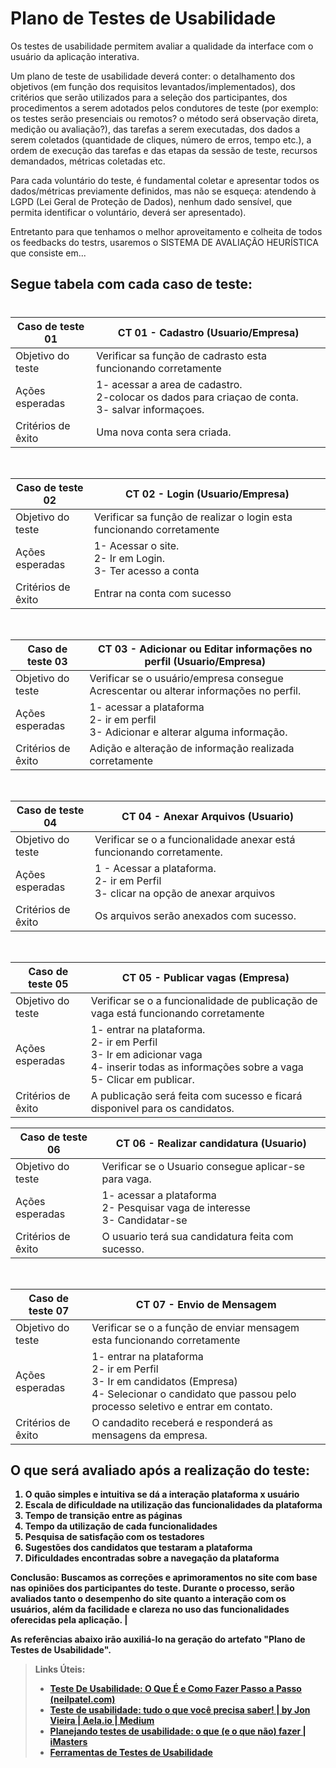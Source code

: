 # Plano de Testes de Usabilidade

Os testes de usabilidade permitem avaliar a qualidade da interface com o usuário da aplicação interativa.

Um plano de teste de usabilidade deverá conter: o detalhamento dos objetivos (em função dos requisitos levantados/implementados), dos critérios que serão utilizados para a seleção dos participantes, dos procedimentos a serem adotados pelos condutores de teste (por exemplo: os testes serão presenciais ou remotos? o método será observação direta, medição ou avaliação?), das tarefas a serem executadas, dos dados a serem coletados (quantidade de cliques, número de erros, tempo etc.), a ordem de execução das tarefas e das etapas da sessão de teste, recursos demandados, métricas coletadas etc.

Para cada voluntário do teste, é fundamental coletar e apresentar todos os dados/métricas previamente definidos, mas não se esqueça: atendendo à LGPD (Lei Geral de Proteção de Dados), nenhum dado sensível, que permita identificar o voluntário, deverá ser apresentado).

Entretanto para que tenhamos o melhor aproveitamento e colheita de todos os feedbacks do testrs, usaremos o SISTEMA DE AVALIAÇÃO HEURÍSTICA que consiste em...







## **Segue tabela com cada caso de teste**:
#


| Caso de teste 01     |  CT 01 - Cadastro (Usuario/Empresa)                                                                    | 
| ------- | ------------------------------------------------------------------------------------------------------------ | 
| Objetivo do teste | Verificar sa função de cadrasto esta funcionando corretamente            | 
| Ações esperadas | 1- acessar a area de cadastro.<br> 2-colocar os dados para criaçao de conta.<br> 3- salvar informaçoes.      |
| Critérios de êxito | Uma nova conta sera criada.                                                                       |
<br>

| Caso de teste 02     |  CT 02 - Login (Usuario/Empresa)                                                                  | 
| ------- | ------------------------------------------------------------------------------------------------------------ | 
| Objetivo do teste | Verificar sa função de realizar o login esta funcionando corretamente            | 
| Ações esperadas |  1- Acessar o site.<br> 2- Ir em Login.<br> 3- Ter acesso a conta     |
| Critérios de êxito | Entrar na conta com sucesso                                                           |
<br>

| Caso de teste 03    |  CT 03 - Adicionar ou Editar informações no perfil (Usuario/Empresa)                                                                   | 
| ------- | ------------------------------------------------------------------------------------------------------------ | 
| Objetivo do teste | Verificar se o usuário/empresa consegue Acrescentar ou alterar informações no perfil.          | 
| Ações esperadas | 1-  acessar a plataforma<br> 2- ir em perfil<br> 3- Adicionar e alterar alguma informação.     |
| Critérios de êxito |  Adição e alteração de informação realizada corretamente                                                  |
<br>

| Caso de teste 04     |  CT 04 - Anexar Arquivos (Usuario)                                                                   | 
| ------- | ------------------------------------------------------------------------------------------------------------ | 
| Objetivo do teste | Verificar se o a funcionalidade anexar está funcionando corretamente.          | 
| Ações esperadas | 1 - Acessar a plataforma.<br> 2- ir em Perfil<br> 3- clicar na opção de anexar arquivos     |
| Critérios de êxito | Os arquivos serão anexados com sucesso.                                                  |
<br>

| Caso de teste 05    |  CT 05 - Publicar vagas (Empresa)                                                                     | 
| ------- | ------------------------------------------------------------------------------------------------------------ | 
| Objetivo do teste | Verificar se o a funcionalidade de publicação de vaga está funcionando corretamente                   | 
| Ações esperadas | 1- entrar na plataforma. <br> 2- ir em Perfil<br> 3- Ir em adicionar vaga <br> 4- inserir todas as informações sobre a vaga <br> 5- Clicar em publicar.                       |
| Critérios de êxito | A publicação será feita com sucesso e ficará disponivel para os candidatos.                                                      |
<b>

| Caso de teste 06    |  CT 06 -    Realizar candidatura (Usuario)                                                                  | 
| ------- | ------------------------------------------------------------------------------------------------------------ | 
| Objetivo do teste | Verificar se o Usuario consegue aplicar-se para vaga.    | 
| Ações esperadas | 1- acessar a plataforma  <br>2- Pesquisar vaga de interesse<br> 3- Candidatar-se     |
| Critérios de êxito | O usuario terá sua candidatura feita com sucesso.                                                       |
<br>

| Caso de teste 07     |  CT 07 - Envio de Mensagem                                                          | 
| ------- | ------------------------------------------------------------------------------------------------------------ | 
| Objetivo do teste | Verificar se o a função de enviar mensagem esta funcionando corretamente                   | 
| Ações esperadas | 1- entrar na plataforma <br>2- ir em Perfil <br> 3- Ir em candidatos (Empresa) <br> 4- Selecionar o candidato que passou pelo processo seletivo e entrar em contato.                    |
| Critérios de êxito | O candadito receberá e responderá as mensagens da empresa.|
  
## O que será avaliado após a realização do teste:
1. O quão simples e intuitiva se dá a interação plataforma x usuário
2. Escala de dificuldade na utilização das funcionalidades da plataforma
3. Tempo de transição entre as páginas
4. Tempo da utilização de cada funcionalidades
5. Pesquisa de satisfação com os testadores
6. Sugestões dos candidatos que testaram a plataforma
7. Dificuldades encontradas  sobre a navegação da plataforma

Conclusão:
Buscamos as correções e aprimoramentos no site com base nas opiniões dos participantes do teste. Durante o processo, serão avaliados tanto o desempenho do site quanto a interação com os usuários, além da facilidade e clareza no uso das funcionalidades oferecidas pela aplicação. |

As referências abaixo irão auxiliá-lo na geração do artefato "Plano de Testes de Usabilidade".

> **Links Úteis**:
> - [Teste De Usabilidade: O Que É e Como Fazer Passo a Passo (neilpatel.com)](https://neilpatel.com/br/blog/teste-de-usabilidade/)
> - [Teste de usabilidade: tudo o que você precisa saber! | by Jon Vieira | Aela.io | Medium](https://medium.com/aela/teste-de-usabilidade-o-que-voc%C3%AA-precisa-saber-39a36343d9a6/)
> - [Planejando testes de usabilidade: o que (e o que não) fazer | iMasters](https://imasters.com.br/design-ux/planejando-testes-de-usabilidade-o-que-e-o-que-nao-fazer/)
> - [Ferramentas de Testes de Usabilidade](https://www.usability.gov/how-to-and-tools/resources/templates.html)
